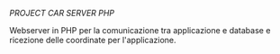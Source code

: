 *PROJECT CAR SERVER PHP*

Webserver in PHP per la comunicazione tra applicazione e database e ricezione delle coordinate per l'applicazione.
